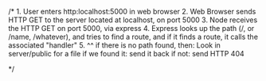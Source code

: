/*  1. User enters http:localhost:5000 in web browser
    2. Web Browser sends HTTP GET to the server located at localhost, on port 5000
    3. Node receives the HTTP GET on port 5000, via express
    4. Express looks up the path (/, or /name, /whatever), and tries to find a route, and if it finds a route, it calls the associated "handler"
    5. ^^ if there is no path found, then:
        Look in server/public for a file
            if we found it: send it back
            if not: send HTTP 404

*/